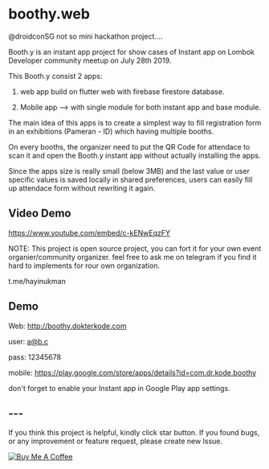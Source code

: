 # boothy.web

@droidconSG not so mini hackathon project....

Booth.y is an instant app project for show cases of Instant app on Lombok Developer community meetup on July 28th 2019. 

This Booth.y consist 2 apps:

1. web app build on flutter web with firebase firestore database.

2. Mobile app --> with single module for both instant app and base module.

The main idea of this apps is to create a simplest way to fill registration form in an exhibitions (Pameran - ID) which having multiple booths.

On every booths, the organizer need to put the QR Code for attendace to scan it and open the Booth.y instant app without actually installing the apps.

Since the apps size is really small (below 3MB) and the last value or user specific values is saved locally in shared preferences, users can easily fill up attendace form without rewriting it again.

## Video Demo

https://www.youtube.com/embed/c-kENwEqzFY


NOTE: This project is open source project, you can fort it for your own event organier/community organizer.
feel free to ask me on telegram if you find it hard to implements for rour own organization. 

t.me/hayinukman


## Demo 

Web: http://boothy.dokterkode.com

user: a@b.c

pass: 12345678


mobile: https://play.google.com/store/apps/details?id=com.dr.kode.boothy

don't forget to enable your Instant app in Google Play app settings.

## ---

If you think this project is helpful, kindly click star button.
If you found bugs, or any improvement or feature request, please create new Issue.

<a href="https://www.buymeacoffee.com/32kjBs9" target="_blank"><img src="https://bmc-cdn.nyc3.digitaloceanspaces.com/BMC-button-images/custom_images/black_img.png" alt="Buy Me A Coffee" style="height: auto !important;width: auto !important;" ></a>
